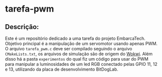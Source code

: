 # tarefa-pwm
## Descrição:
  Este é um repositório dedicado a uma tarefa do projeto EmbarcaTech. Objetivo principal é a manipulação de um servomotor usando apenas PWM. O arquivo `tarefa_pwm.c` deve ser compilado seguindo o arquivo `CMakeLists.txt`, os arquivos de simulação são de origem do [Wokwi](https://wokwi.com/). Além disso há a pasta `experimentos` do qual fiz um código para usar do PWM para manipular a luminosidades de um led RGB conectado pelas GPIO 11, 12 e 13, utilizando da placa de desenvolvimento BitDogLab. 

